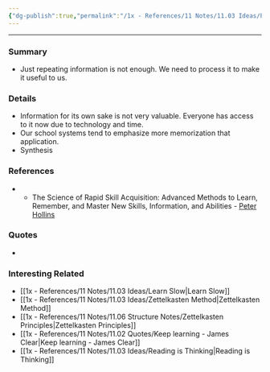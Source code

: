 ```yaml
---
{"dg-publish":true,"permalink":"/1x - References/11 Notes/11.03 Ideas/Process information to make it useful/","title":"Process information to make it useful","created":"2022-11-05T18:20:25.000+03:00","updated":"2024-02-14T20:18:25.091+03:00"}
---
```


---

### Summary
- Just repeating information is not enough. We need to process it to make it useful to us.

### Details
- Information for its own sake is not very valuable. Everyone has access to it now due to technology and time.
- Our school systems tend to emphasize more memorization that application.
- Synthesis

### References
- - The Science of Rapid Skill Acquisition: Advanced Methods to Learn, Remember, and Master New Skills, Information, and Abilities - [Peter Hollins](https://www.goodreads.com/author/show/16593818.Peter_Hollins)

### Quotes
-

### Interesting Related
- [[1x - References/11 Notes/11.03 Ideas/Learn Slow\|Learn Slow]]
- [[1x - References/11 Notes/11.03 Ideas/Zettelkasten Method\|Zettelkasten Method]]
- [[1x - References/11 Notes/11.06 Structure Notes/Zettelkasten Principles\|Zettelkasten Principles]]
- [[1x - References/11 Notes/11.02 Quotes/Keep learning - James Clear\|Keep learning - James Clear]]
- [[1x - References/11 Notes/11.03 Ideas/Reading is Thinking\|Reading is Thinking]]